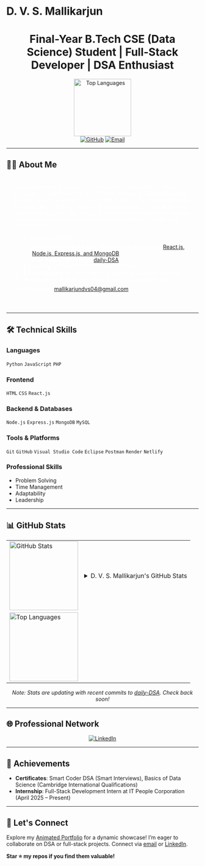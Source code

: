# D. V. S. Mallikarjun

<div align="center">
  <h1>Final-Year B.Tech CSE (Data Science) Student | Full-Stack Developer | DSA Enthusiast</h1>
  <img src="https://github-readme-stats.vercel.app/api/top-langs/?username=Mallikarjun-04&layout=compact&theme=dracula&hide_border=true" alt="Top Languages" height="150" />
  <br>
  <a href="https://github.com/Mallikarjun-04"><img src="https://img.shields.io/badge/GitHub-181717.svg?&style=for-the-badge&logo=GitHub&logoColor=white" alt="GitHub"></a>
  <a href="mailto:mallikarjundvs04@gmail.com"><img src="https://img.shields.io/badge/Email-D14836.svg?&style=for-the-badge&logo=Gmail&logoColor=white" alt="Email"></a>
</div>

---

## 👨‍💻 About Me

<div style="background: url('https://media.giphy.com/media/3o7TKTDnHuO8kOgO0I/giphy.gif') no-repeat center center; background-size: cover; padding: 20px; border-radius: 10px; color: #fff;">
  I am a dedicated final-year B.Tech student in Computer Science Engineering (Data Science) at **Sreyas Institute of Engineering and Technology, Hyderabad** (2022–2026, CGPA: 8.15). Passionate about full-stack development and data-driven innovation, I excel in solving complex challenges. I am currently deepening my expertise in system design and advanced Data Structures & Algorithms (DSA) through daily practice.

  - 💻 **Current Projects**: 
    - Developing the **Hackathon Registration Portal** with [React.js, Node.js, Express.js, and MongoDB](https://github.com/Mallikarjun-04/Hackathon-Portal)
    - Practicing DSA daily via [daily-DSA](https://github.com/Mallikarjun-04/daily-DSA)
  - 🌱 **Learning**: System Design & Advanced DSA
  - 🚀 **Contributions**: Active in open-source and personal projects
  - 📚 **Education**: B.Tech CSE (Data Science), Sreyas Institute
  - 📫 **Contact**: [mallikarjundvs04@gmail.com](mailto:mallikarjundvs04@gmail.com)
</div>

---

## 🛠️ Technical Skills

### Languages
`Python` `JavaScript` `PHP`

### Frontend
`HTML` `CSS` `React.js`

### Backend & Databases
`Node.js` `Express.js` `MongoDB` `MySQL`

### Tools & Platforms
`Git` `GitHub` `Visual Studio Code` `Eclipse` `Postman` `Render` `Netlify`

### Professional Skills
- Problem Solving
- Time Management
- Adaptability
- Leadership

---

## 📊 GitHub Stats

<div align="center">
  <table>
    <tr>
      <td><img src="https://github-readme-stats.vercel.app/api?username=Mallikarjun-04&show_icons=true&theme=dracula&hide_border=true" alt="GitHub Stats" height="180" /></td>
      <td>
        <details>
          <summary>D. V. S. Mallikarjun's GitHub Stats</summary>
          <ul>
            <li>⭐ Total Stars Earned: 0</li>
            <li>💾 Total Commits (2025): 35 (updating with recent activity)</li>
            <li>🔄 Total PRs: 0</li>
            <li>🐛 Total Issues: 0</li>
            <li>📅 Contributed to (last year): 0</li>
          </ul>
        </details>
      </td>
    </tr>
    <tr>
      <td colspan="2"><img src="https://github-readme-stats.vercel.app/api/top-langs/?username=Mallikarjun-04&layout=compact&theme=dracula&hide_border=true" alt="Top Languages" height="180" /></td>
    </tr>
  </table>
  <p><em>Note: Stats are updating with recent commits to <a href="https://github.com/Mallikarjun-04/daily-DSA">daily-DSA</a>. Check back soon!</em></p>
</div>

---

## 🌐 Professional Network

<div align="center">
  <a href="https://www.linkedin.com/in/d-v-s-mallikarjun-aa775832a">
    <img src="https://img.shields.io/badge/LinkedIn-0077B5.svg?&style=for-the-badge&logo=LinkedIn&logoColor=white" alt="LinkedIn">
  </a>
</div>

---

## 🎯 Achievements

- **Certificates**: Smart Coder DSA (Smart Interviews), Basics of Data Science (Cambridge International Qualifications)
- **Internship**: Full-Stack Development Intern at IT People Corporation (April 2025 – Present)

---

## 🙌 Let's Connect

Explore my [Animated Portfolio](https://mallikarjun-04.github.io/Hackathon-Portal/animated-portfolio.html) for a dynamic showcase! I’m eager to collaborate on DSA or full-stack projects. Connect via [email](mailto:mallikarjundvs04@gmail.com) or [LinkedIn](https://www.linkedin.com/in/d-v-s-mallikarjun-aa775832a).

**Star ⭐ my repos if you find them valuable!**
